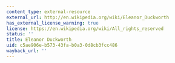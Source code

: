 ```yaml
---
content_type: external-resource
external_url: http://en.wikipedia.org/wiki/Eleanor_Duckworth
has_external_license_warning: true
license: https://en.wikipedia.org/wiki/All_rights_reserved
status: ''
title: Eleanor Duckworth
uid: c5ae906e-b573-43fa-b0a3-0d8cb3fcc486
wayback_url: ''
---
```

